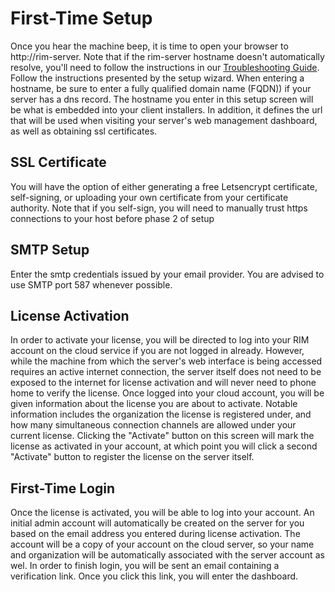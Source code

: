# First-Time Setup
Once you hear the machine beep, it is time to open your browser to http://rim-server. Note that if the rim-server hostname doesn't automatically resolve, you'll need to follow the instructions in our [Troubleshooting Guide](./troubleshooting.md).
Follow the instructions presented by the setup wizard. When entering a hostname, be sure to enter a fully qualified domain name (FQDN)) if your server has a dns record. The hostname you enter in this setup screen will be what is embedded into your client installers. In addition, it defines the url that will be used when visiting your server's web management dashboard, as well as obtaining ssl certificates.
## SSL Certificate
You will have the option of either generating a free Letsencrypt certificate, self-signing, or uploading your own certificate from your certificate authority. Note that if you self-sign, you will need to manually trust https connections to your host before phase 2 of setup
## SMTP Setup
Enter the smtp credentials issued by your email provider. You are advised to use SMTP port 587 whenever possible.
## License Activation
In order to activate your license, you will be directed to log into your RIM account on the cloud service if you are not logged in already. However, while the machine from which the server's web interface is being accessed requires an active internet connection, the server itself does not need to be exposed to the internet for license activation and will never need to phone home to verify the license. Once logged into your cloud account, you will be given information about the license you are about to activate. Notable information includes the organization the license is registered under, and how many simultaneous connection channels are allowed under your current license. Clicking the "Activate" button on this screen will mark the license as activated in your account, at which point you will click a second "Activate" button to register the license on the server itself.
## First-Time Login
Once the license is activated, you will be able to log into your account. An initial admin account will automatically be created on the server for you based on the email address you entered during license activation. The account will be a copy of your account on the cloud server, so your name and organization will be automatically associated with the server account as wel. In order to finish login, you will be sent an email containing a verification link. Once you click this link, you will enter the dashboard.